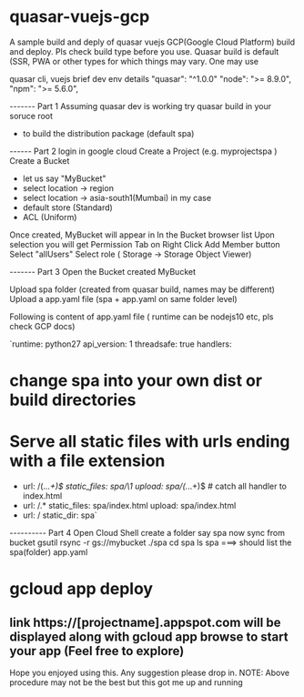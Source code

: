 # quasar-vuejs-gcp
A sample build and deply of quasar vuejs GCP(Google Cloud Platform) build and deploy. 
Pls check build type before you use. Quasar build is default (SSR, PWA or other types for which things may vary. One may use

quasar cli, vuejs brief dev env details
        "quasar": "^1.0.0"
        "node": ">= 8.9.0",
        "npm": ">= 5.6.0",
        
------- Part 1
Assuming quasar dev is working 
try
quasar build in your soruce root 
- to build the distribution package (default spa)

------ Part 2
login in google cloud
Create a Project (e.g. myprojectspa )
Create a Bucket 
 - let us say "MyBucket"
 - select location -> region
 - select location -> asia-south1(Mumbai) in my case
 - default store (Standard)
 - ACL (Uniform)

Once created, MyBucket will appear in 
In the Bucket browser list 
Upon selection you will get Permission Tab on Right
Click Add Member button
 Select "allUsers"
 Select role ( Storage -> Storage Object Viewer)

 ------- Part 3
Open the Bucket created MyBucket

Upload spa folder (created from quasar build, names may be different)
Upload a app.yaml file (spa + app.yaml on same folder level)

Following is content of app.yaml file ( runtime can be nodejs10 etc, pls check GCP docs)

`runtime: python27
api_version: 1
threadsafe: true
handlers:
  # change spa into your own dist or build directories
  # Serve all static files with urls ending with a file extension
- url: /(.*\..+)$ 
  static_files: spa/\1
  upload: spa/(.*\..+)$  # catch all handler to index.html
- url: /.*
  static_files: spa/index.html
  upload: spa/index.html  
- url: /
  static_dir: spa` 

---------- Part 4
Open Cloud Shell
create a folder say spa
now sync from bucket
gsutil rsync -r gs://mybucket ./spa
cd spa
ls spa ===> should list the spa(folder) app.yaml
# gcloud app deploy
link https://[projectname].appspot.com will be displayed 
along with 
gcloud app browse 
to start your app (Feel free to explore)
-----
Hope you enjoyed using this. Any suggestion please drop in. 
NOTE: Above procedure may not be the best but this got me up and running


